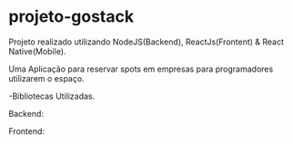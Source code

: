 # projeto-gostack

Projeto realizado utilizando NodeJS(Backend), ReactJs(Frontent) & React Native(Mobile).

Uma Aplicação para reservar spots em empresas para programadores utilizarem o espaço.

-Bibliotecas Utilizadas.

Backend:

Frontend:
